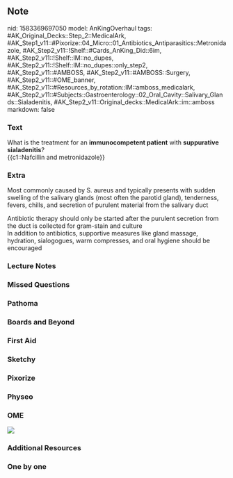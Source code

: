 ## Note
nid: 1583369697050
model: AnKingOverhaul
tags: #AK_Original_Decks::Step_2::MedicalArk, #AK_Step1_v11::#Pixorize::04_Micro::01_Antibiotics_Antiparasitics::Metronidazole, #AK_Step2_v11::!Shelf::#Cards_AnKing_Did::6im, #AK_Step2_v11::!Shelf::IM::no_dupes, #AK_Step2_v11::!Shelf::IM::no_dupes::only_step2, #AK_Step2_v11::#AMBOSS, #AK_Step2_v11::#AMBOSS::Surgery, #AK_Step2_v11::#OME_banner, #AK_Step2_v11::#Resources_by_rotation::IM::amboss_medicalark, #AK_Step2_v11::#Subjects::Gastroenterology::02_Oral_Cavity::Salivary_Glands::Sialadenitis, #AK_Step2_v11::Original_decks::MedicalArk::im::amboss
markdown: false

### Text
<div>
  What is the treatment for an <b>immunocompetent patient</b> with
  <b>suppurative sialadenitis</b>?
</div>
<div>
  {{c1::Nafcillin and metronidazole}}
</div>

### Extra
Most commonly caused by S. aureus and typically presents with
sudden swelling of the salivary glands (most often the parotid
gland), tenderness, fevers, chills, and secretion of purulent
material from the salivary duct
<div>
  Antibiotic therapy should only be started after the purulent
  secretion from the duct is collected for gram-stain and culture
</div>
<div>
  In addition to antibiotics, supportive measures like gland
  massage, hydration, sialogogues, warm compresses, and oral
  hygiene should be encouraged
</div>

### Lecture Notes


### Missed Questions


### Pathoma


### Boards and Beyond


### First Aid


### Sketchy


### Pixorize


### Physeo


### OME
<div class="ome-widget">
  <a href="https://onlinemeded.org?ref=anki"><img src=
  "_OME_AnkiFlashcards_General_3.png"></a>
</div>

### Additional Resources


### One by one

